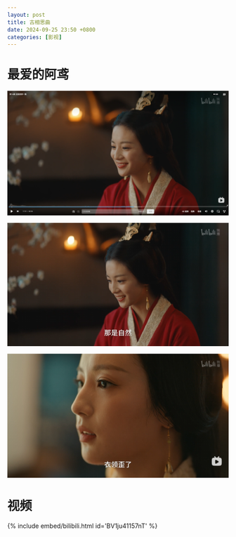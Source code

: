 ```yaml
---
layout: post
title: 古相思曲
date: 2024-09-25 23:50 +0800
categories: [影视]
---
```


# 最爱的阿鸢
![img-description](/fig/1.png "喜欢")

![img-description](/fig/2.png "可爱")

![img-description](/fig/3.png "鸢的笑")

# 视频
{% include embed/bilibili.html id='BV1ju41157nT' %}
